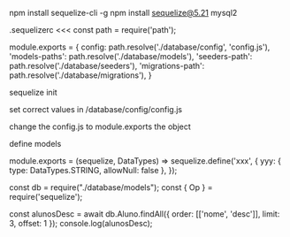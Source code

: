 npm install sequelize-cli -g
npm install sequelize@5.21 mysql2

.sequelizerc <<<
const path = require('path');

module.exports = {
	config: path.resolve('./database/config', 'config.js'),
	'models-paths': path.resolve('./database/models'),
	'seeders-path': path.resolve('./database/seeders'),
	'migrations-path': path.resolve('./database/migrations'),
}

sequelize init

set correct values in /database/config/config.js

change the config.js to module.exports the object

define models

module.exports = (sequelize, DataTypes) => sequelize.define('xxx', {
  yyy: { type: DataTypes.STRING, allowNull: false },
});

const db = require("./database/models");
const { Op } = require('sequelize');
  
const alunosDesc = await db.Aluno.findAll({ order: [['nome', 'desc']], limit: 3, offset: 1 });
console.log(alunosDesc);
